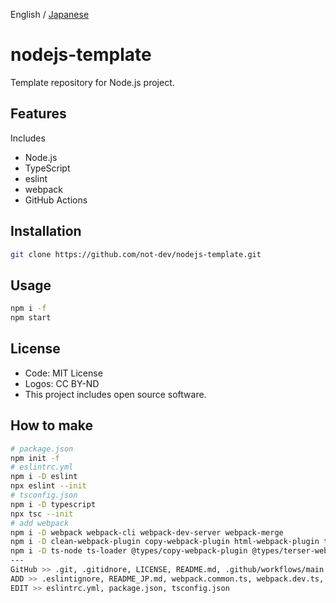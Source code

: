 English / [Japanese](./README_JP.md)

<!-- ![](./res/) -->

# nodejs-template

Template repository for Node.js project.

## Features

Includes

* Node.js
* TypeScript
* eslint
* webpack
* GitHub Actions

## Installation

```sh
git clone https://github.com/not-dev/nodejs-template.git
```

## Usage

```sh
npm i -f
npm start
```

## License

* Code: MIT License
* Logos: CC BY-ND
* This project includes open source software.

## How to make

```sh
# package.json
npm init -f
# eslintrc.yml
npm i -D eslint
npx eslint --init
# tsconfig.json
npm i -D typescript
npx tsc --init
# add webpack
npm i -D webpack webpack-cli webpack-dev-server webpack-merge
npm i -D clean-webpack-plugin copy-webpack-plugin html-webpack-plugin terser-webpack-plugin
npm i -D ts-node ts-loader @types/copy-webpack-plugin @types/terser-webpack-plugin @types/webpack-dev-server @types/webpack-merge @typescript-eslint/eslint-plugin @typescript-eslint/parser
---
GitHub >> .git, .gitidnore, LICENSE, README.md, .github/workflows/main.yml
ADD >> .eslintignore, README_JP.md, webpack.common.ts, webpack.dev.ts, webpack.prod.ts, public/, res/, src/
EDIT >> eslintrc.yml, package.json, tsconfig.json
```
